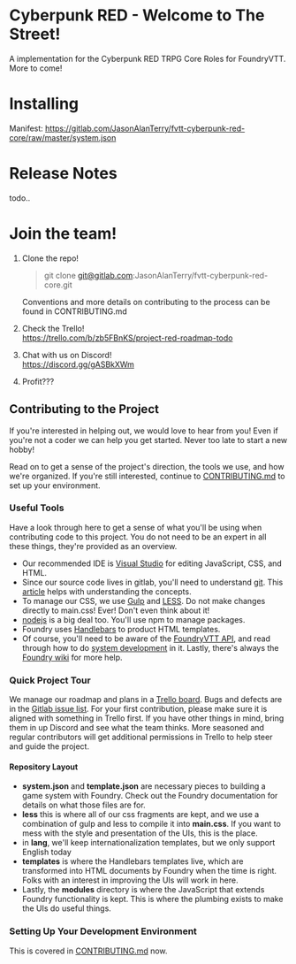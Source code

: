 # Cyberpunk RED - Welcome to The Street!
A implementation for the Cyberpunk RED TRPG Core Roles for FoundryVTT.
More to come!

# Installing
Manifest: https://gitlab.com/JasonAlanTerry/fvtt-cyberpunk-red-core/raw/master/system.json
# Release Notes
todo..
# Join the team!
 
 1. Clone the repo!
     > git clone git@gitlab.com:JasonAlanTerry/fvtt-cyberpunk-red-core.git
     
      Conventions and more details on contributing to the process can be found in CONTRIBUTING.md

 2. Check the Trello!<br>
    https://trello.com/b/zb5FBnKS/project-red-roadmap-todo

 3. Chat with us on Discord!<br>
    https://discord.gg/gASBkXWm

 4. Profit???


## Contributing to the Project
If you're interested in helping out, we would love to hear from you! Even if you're not a coder
we can help you get started. Never too late to start a new hobby! 

Read on to get a sense of the project's direction, the tools we use, and how we're organized. If you're still interested, continue to [CONTRIBUTING.md](https://gitlab.com/JasonAlanTerry/fvtt-cyberpunk-red-core/-/blob/dev/CONTRIBUTING.md) to set up your environment.

### Useful Tools
Have a look through here to get a sense of what you'll be using when contributing code to this project. You do not need to be an expert in all these things, they're provided as an overview.
 - Our recommended IDE is [Visual Studio](https://code.visualstudio.com/) for editing JavaScript, CSS, and HTML.
 - Since our source code lives in gitlab, you'll need to understand [git](https://git-scm.com/). This [article](https://dzone.com/articles/top-20-git-commands-with-examples) helps with understanding the concepts.
 - To manage our CSS, we use [Gulp](https://gulpjs.com/) and [LESS](http://lesscss.org/). Do not make changes directly to main.css! Ever! Don't even think about it!
 - [nodejs](https://nodejs.org/en/) is a big deal too. You'll use npm to manage packages.
 - Foundry uses [Handlebars](https://handlebarsjs.com/) to product HTML templates.
 - Of course, you'll need to be aware of the [FoundryVTT API](https://foundryvtt.com/api/), and read through how to do [system development](https://foundryvtt.com/article/system-development/) in it. Lastly, there's always the [Foundry wiki](https://foundryvtt.wiki/en/home) for more help.

### Quick Project Tour
We manage our roadmap and plans in a [Trello board](https://trello.com/b/zb5FBnKS/project-red-roadmap-todo). Bugs and defects are in the [Gitlab issue list](https://gitlab.com/JasonAlanTerry/fvtt-cyberpunk-red-core/-/issues). For your first contribution, please make sure it is aligned with something in Trello first. If you have other things in mind, bring them in up Discord and see what the team thinks. More seasoned and regular contributors will get additional permissions in Trello to help steer and guide the project.

#### Repository Layout
 - **system.json** and **template.json** are necessary pieces to building a game system with Foundry. Check out the Foundry documentation for details on what those files are for.
 - **less** this is where all of our css fragments are kept, and we use a combination of gulp and less to compile it into **main.css**. If you want to mess with the style and presentation of the UIs, this is the place.
 - in **lang**, we'll keep internationalization templates, but we only support English today
 - **templates** is where the Handlebars templates live, which are transformed into HTML documents by Foundry when the time is right. Folks with an interest in improving the UIs will work in here.
 - Lastly, the **modules** directory is where the JavaScript that extends Foundry functionality is kept. This is where the plumbing exists to make the UIs do useful things.

### Setting Up Your Development Environment
This is covered in [CONTRIBUTING.md](https://gitlab.com/JasonAlanTerry/fvtt-cyberpunk-red-core/-/blob/dev/CONTRIBUTING.md) now.

